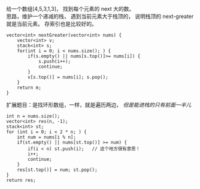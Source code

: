 给一个数组[4,5,3,1,3]， 找到每个元素的 next 大的数。  
思路，维护一个递减的栈， 遇到当前元素大于栈顶的， 说明栈顶的 next-greater就是当前元素。
存索引也是比较好的。
```
vector<int> nextGreater(vector<int> nums) {
    vector<int> v;
    stack<int> s;
    for(int i = 0; i < nums.size(); ) {
        if(s.empty() || nums[s.top()]>= nums[i]) {
            s.push(i++);
            continue;
        }
        v[s.top()] = nums[i]; s.pop();
    }
    return m;
}
```

扩展题目：是找环形数组，一样，就是遍历两边， *但是能进栈的只有前面一半儿*
```
int n = nums.size();
vector<int> res(n, -1);
stack<int> st;
for (int i = 0; i < 2 * n; ) {
    int num = nums[i % n];
    if(st.empty() || nums[st.top()] >= num) {
        if(i < n) st.push(i);   // 这个地方很有意思！
        i++;
        continue;
    }
    res[st.top()] = num; st.pop();
}
return res;
```
